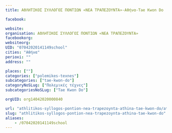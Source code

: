 ```yaml
---
title: ΑΘΛΗΤΙΚΟΣ ΣΥΛΛΟΓΟΣ ΠΟΝΤΙΩΝ «ΝΕΑ ΤΡΑΠΕΖΟΥΝΤΑ»-Αθήνα-Tae Kwon Do

facebook:

website:
organisation: ΑΘΛΗΤΙΚΟΣ ΣΥΛΛΟΓΟΣ ΠΟΝΤΙΩΝ «ΝΕΑ ΤΡΑΠΕΖΟΥΝΤΑ»
facebookorg:
websiteorg:
UID: "07042020141149school"
cities: "Αθήνα"
perioxi: ""
address: ""

places: [""]
categories: ["polemikes-texnes"]
subcategories: ["tae-kwon-do"]
categoryNoSLug: ["Πολεμικές τέχνες"]
subcategoriesNoSLug: ["Tae Kwon Do"]

orgUID: org14042020000840

url: "athlitikos-syllogos-pontion-nea-trapezoynta-athina-tae-kwon-do/athina//"
slug: "athlitikos-syllogos-pontion-nea-trapezoynta-athina-tae-kwon-do"
aliases:
    - /07042020141149school
---
```





